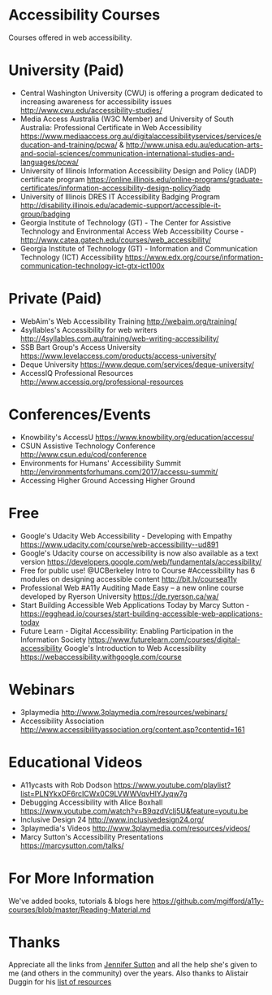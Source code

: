 # Accessibility Courses
Courses offered in web accessibility.

# University (Paid)
- Central Washington University (CWU) is offering a program dedicated to increasing awareness for accessibility issues  http://www.cwu.edu/accessibility-studies/
- Media Access Australia (W3C Member) and University of South Australia: Professional Certificate in Web Accessibility  https://www.mediaaccess.org.au/digitalaccessibilityservices/services/education-and-training/pcwa/ & http://www.unisa.edu.au/education-arts-and-social-sciences/communication-international-studies-and-languages/pcwa/
- University of Illinois Information Accessibility Design and Policy (IADP) certificate program  https://online.illinois.edu/online-programs/graduate-certificates/information-accessibility-design-policy?iadp
- University of Illinois DRES IT Accessibility Badging Program  http://disability.illinois.edu/academic-support/accessible-it-group/badging
- Georgia Institute of Technology (GT) - The Center for Assistive Technology and Environmental Access Web Accessibility Course - http://www.catea.gatech.edu/courses/web_accessibility/
- Georgia Institute of Technology (GT) - Information and Communication Technology (ICT) Accessibility https://www.edx.org/course/information-communication-technology-ict-gtx-ict100x

# Private (Paid)
- WebAim's Web Accessibility Training http://webaim.org/training/
- 4syllables's Accessibility for web writers http://4syllables.com.au/training/web-writing-accessibility/
- SSB Bart Group's Access University https://www.levelaccess.com/products/access-university/
- Deque University https://www.deque.com/services/deque-university/
- AccessIQ Professional Resources http://www.accessiq.org/professional-resources

# Conferences/Events
- Knowbility's AccessU https://www.knowbility.org/education/accessu/
- CSUN Assistive Technology Conference http://www.csun.edu/cod/conference
- Environments for Humans' Accessibility Summit http://environmentsforhumans.com/2017/accessu-summit/
- Accessing Higher Ground Accessing Higher Ground

# Free
- Google's Udacity Web Accessibility - Developing with Empathy https://www.udacity.com/course/web-accessibility--ud891
- Google's Udacity course on accessibility is now also available as a text version https://developers.google.com/web/fundamentals/accessibility/
- Free for public use! @UCBerkeley Intro to Course #Accessibility has 6 modules on designing accessible content http://bit.ly/coursea11y
- Professional Web #A11y Auditing Made Easy – a new online course developed by Ryerson University https://de.ryerson.ca/wa/
- Start Building Accessible Web Applications Today by Marcy Sutton - https://egghead.io/courses/start-building-accessible-web-applications-today
- Future Learn - Digital Accessibility: Enabling Participation in the Information Society https://www.futurelearn.com/courses/digital-accessibility
Google's Introduction to Web Accessibility https://webaccessibility.withgoogle.com/course

# Webinars
- 3playmedia http://www.3playmedia.com/resources/webinars/
- Accessibility Association http://www.accessibilityassociation.org/content.asp?contentid=161

# Educational Videos
- A11ycasts with Rob Dodson https://www.youtube.com/playlist?list=PLNYkxOF6rcICWx0C9LVWWVqvHlYJyqw7g
- Debugging Accessibility with Alice Boxhall https://www.youtube.com/watch?v=B9qzdVcIj5U&feature=youtu.be
- Inclusive Design 24 http://www.inclusivedesign24.org/
- 3playmedia's Videos http://www.3playmedia.com/resources/videos/
- Marcy Sutton's Accessibility Presentations https://marcysutton.com/talks/

# For More Information
We've added books, tutorials & blogs here https://github.com/mgifford/a11y-courses/blob/master/Reading-Material.md

# Thanks
Appreciate all the links from [Jennifer Sutton](https://twitter.com/jsutt) and all the help she's given to me (and others in the community) over the years. Also thanks to Alistair Duggin for his [list of resources](https://github.com/alphagov/accessibility-guidance/wiki/resources)
